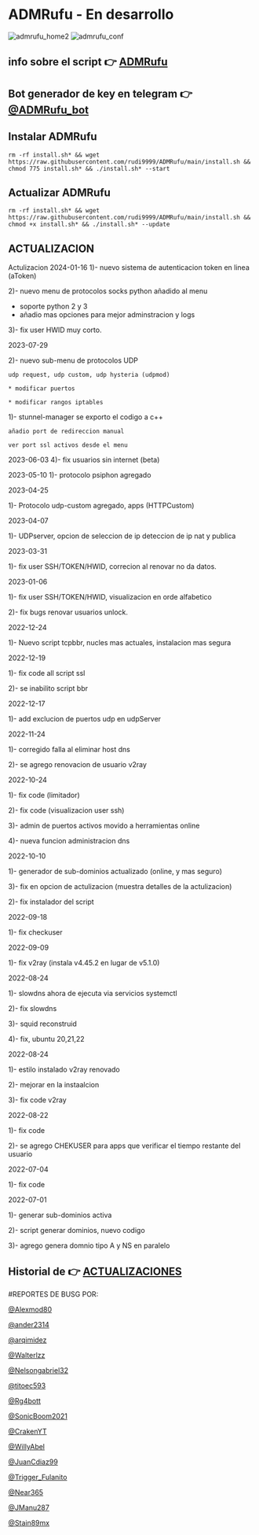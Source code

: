 # ADMRufu - En desarrollo
![admrufu_home2](https://user-images.githubusercontent.com/67137156/170579752-e92115d1-9c53-457b-93ea-1539a5d36044.png)
![admrufu_conf](https://user-images.githubusercontent.com/67137156/170580003-3cc3b607-fe0f-4f3c-bf86-a11b71956def.png)

## info sobre el script :point_right: [ADMRufu](https://github.com/rudi9999/ADMRufu/blob/main/info.md)

## Bot generador de key en telegram :point_right: [@ADMRufu_bot](https://t.me/ADMRufu_bot)

## Instalar ADMRufu

`rm -rf install.sh* && wget https://raw.githubusercontent.com/rudi9999/ADMRufu/main/install.sh && chmod 775 install.sh* && ./install.sh* --start`

## Actualizar ADMRufu

`rm -rf install.sh* && wget https://raw.githubusercontent.com/rudi9999/ADMRufu/main/install.sh && chmod +x install.sh* && ./install.sh* --update`

## ACTUALIZACION

 Actulizacion 2024-01-16
1)- nuevo sistema de autenticacion token en linea (aToken)

2)- nuevo menu de protocolos socks python añadido al menu
 * soporte python 2 y 3
 * añadio mas opciones para mejor adminstracion y logs

3)- fix user HWID muy corto.

 2023-07-29
 
2)- nuevo sub-menu de protocolos UDP

    udp request, udp custom, udp hysteria (udpmod)
    
    * modificar puertos
    
    * modificar rangos iptables

1)- stunnel-manager se exporto el codigo a c++

    añadio port de redireccion manual
    
    ver port ssl activos desde el menu

2023-06-03
4)- fix usuarios sin internet (beta)

 2023-05-10
1)- protocolo psiphon agregado

 2023-04-25
 
1)- Protocolo udp-custom agregado, apps (HTTPCustom)

 2023-04-07
 
1)- UDPserver, opcion de seleccion de ip deteccion de ip nat y publica

2023-03-31
 
1)- fix user SSH/TOKEN/HWID, correcion al renovar no da datos.

2023-01-06

1)- fix user SSH/TOKEN/HWID, visualizacion en orde alfabetico

2)- fix bugs renovar usuarios unlock.

2022-12-24

1)- Nuevo script tcpbbr, nucles mas actuales, instalacion mas segura

2022-12-19

1)- fix code all script ssl

2)- se inabilito script bbr

2022-12-17
 
1)- add exclucion de puertos udp en udpServer

2022-11-24

1)- corregido falla al eliminar host dns

2)- se agrego renovacion de usuario v2ray

2022-10-24

1)- fix code (limitador)

2)- fix code (visualizacion user ssh)

3)- admin de puertos activos movido a herramientas online
    
4)- nueva funcion administracion dns

2022-10-10

1)- generador de sub-dominios actualizado (online, y mas seguro)

3)- fix en opcion de actulizacion (muestra detalles de la actulizacion)

2)- fix instalador del script

2022-09-18

1)- fix checkuser

2022-09-09

1)- fix v2ray (instala v4.45.2 en lugar de v5.1.0)

2022-08-24

1)- slowdns ahora de ejecuta via servicios systemctl

2)- fix slowdns

3)- squid reconstruid

4)- fix, ubuntu 20,21,22

2022-08-24

1)- estilo instalado v2ray renovado

2)- mejorar en la instaalcion

3)- fix code v2ray

2022-08-22

1)- fix code

2)- se agrego CHEKUSER para apps que verificar el tiempo restante del usuario

2022-07-04

1)- fix code 

2022-07-01

1)- generar sub-dominios activa

2)- script generar dominios, nuevo codigo

3)- agrego genera domnio tipo A y NS en paralelo

## Historial de :point_right: [ACTUALIZACIONES](https://github.com/rudi9999/ADMRufu/blob/main/history.md)

#REPORTES DE BUSG POR:

[@Alexmod80](https://t.me/Alexmod80)

[@ander2314](https://t.me/ander2314)

[@arqimidez](https://t.me/arqimidez)

[@Walterlzz](https://t.me/Walterlzz)

[@Nelsongabriel32](https://t.me/Nelsongabriel32)

[@titoec593](https://t.me/titoec593)

[@Rg4bott](https://t.me/Rg4bott)

[@SonicBoom2021](https://t.me/SonicBoom2021)

[@CrakenYT](https://t.me/CrakenYT)

[@WillyAbel](https://t.me/WillyAbel)

[@JuanCdiaz99](https://t.me/JuanCdiaz99)

[@Trigger_Fulanito](https://t.me/Trigger_Fulanito)

[@Near365](https://t.me/Near365)

[@JManu287](https://t.me/JManu287)

[@Stain89mx](https://t.me/Stain89mx)
